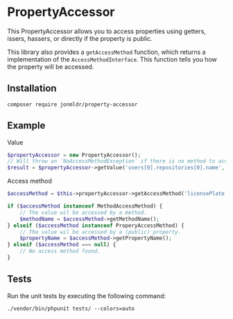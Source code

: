 # PropertyAccessor

This PropertyAccessor allows you to access properties using getters, issers, hassers, 
or directly if the property is public.

This library also provides a `getAccessMethod` function, which returns a implementation of the `AccessMethodInterface`.
This function tells you how the property will be accessed.

## Installation
````
composer require jonmldr/property-accessor
````

## Example
Value
````PHP
$propertyAccessor = new PropertyAccessor();
// Will throw an `NoAccessMethodException` if there is no method to access the property.
$result = $propertyAccessor->getValue('users[0].repositories[0].name', $group);
````

Access method
````PHP
$accessMethod = $this->propertyAccessor->getAccessMethod('licensePlate', Car::class);

if ($accessMethod instanceof MethodAccessMethod) {
    // The value wil be accessed by a method.
    $methodName = $accessMethod->getMethodName();
} elseif ($accessMethod instanceof ProperyAccessMethod) {
    // The value wil be accessed by a (public) property.
    $propertyName = $accessMethod->getPropertyName();
} elseif ($accessMethod === null) {
    // No access method found.
}
````

## Tests
Run the unit tests by executing the following command:
````
./vendor/bin/phpunit tests/ --colors=auto
````
